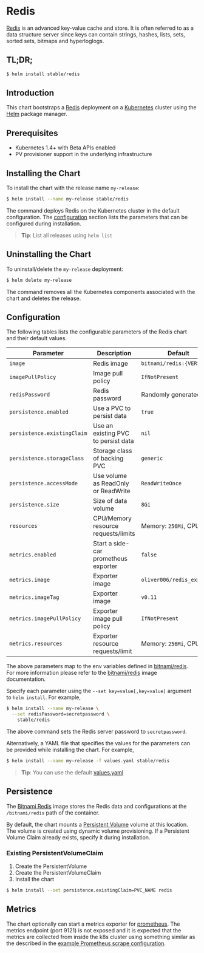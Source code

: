 # Redis

[Redis](http://redis.io/) is an advanced key-value cache and store. It is often referred to as a data structure server since keys can contain strings, hashes, lists, sets, sorted sets, bitmaps and hyperloglogs.

## TL;DR;

```bash
$ helm install stable/redis
```

## Introduction

This chart bootstraps a [Redis](https://github.com/bitnami/bitnami-docker-redis) deployment on a [Kubernetes](http://kubernetes.io) cluster using the [Helm](https://helm.sh) package manager.

## Prerequisites

- Kubernetes 1.4+ with Beta APIs enabled
- PV provisioner support in the underlying infrastructure

## Installing the Chart

To install the chart with the release name `my-release`:

```bash
$ helm install --name my-release stable/redis
```

The command deploys Redis on the Kubernetes cluster in the default configuration. The [configuration](#configuration) section lists the parameters that can be configured during installation.

> **Tip**: List all releases using `helm list`

## Uninstalling the Chart

To uninstall/delete the `my-release` deployment:

```bash
$ helm delete my-release
```

The command removes all the Kubernetes components associated with the chart and deletes the release.

## Configuration

The following tables lists the configurable parameters of the Redis chart and their default values.

| Parameter                  | Description                           | Default                                                   |
| -------------------------- | ------------------------------------- | --------------------------------------------------------- |
| `image`                    | Redis image                           | `bitnami/redis:{VERSION}`                                 |
| `imagePullPolicy`          | Image pull policy                     | `IfNotPresent`                                            |
| `redisPassword`            | Redis password                        | Randomly generated                                        |
| `persistence.enabled`      | Use a PVC to persist data             | `true`                                                    |
| `persistence.existingClaim`| Use an existing PVC to persist data   | `nil`                                                     |
| `persistence.storageClass` | Storage class of backing PVC          | `generic`                                                 |
| `persistence.accessMode`   | Use volume as ReadOnly or ReadWrite   | `ReadWriteOnce`                                           |
| `persistence.size`         | Size of data volume                   | `8Gi`                                                     |
| `resources`                | CPU/Memory resource requests/limits   | Memory: `256Mi`, CPU: `100m`                              |
| `metrics.enabled`          | Start a side-car prometheus exporter  | `false`                                                   |
| `metrics.image`            | Exporter image                        | `oliver006/redis_exporter`                                |
| `metrics.imageTag`         | Exporter image                        | `v0.11`                                                   |
| `metrics.imagePullPolicy`  | Exporter image pull policy            | `IfNotPresent`                                            |
| `metrics.resources`        | Exporter resource requests/limit      | Memory: `256Mi`, CPU: `100m`                              |

The above parameters map to the env variables defined in [bitnami/redis](http://github.com/bitnami/bitnami-docker-redis). For more information please refer to the [bitnami/redis](http://github.com/bitnami/bitnami-docker-redis) image documentation.

Specify each parameter using the `--set key=value[,key=value]` argument to `helm install`. For example,

```bash
$ helm install --name my-release \
  --set redisPassword=secretpassword \
    stable/redis
```

The above command sets the Redis server password to `secretpassword`.

Alternatively, a YAML file that specifies the values for the parameters can be provided while installing the chart. For example,

```bash
$ helm install --name my-release -f values.yaml stable/redis
```

> **Tip**: You can use the default [values.yaml](values.yaml)

## Persistence

The [Bitnami Redis](https://github.com/bitnami/bitnami-docker-redis) image stores the Redis data and configurations at the `/bitnami/redis` path of the container.

By default, the chart mounts a [Persistent Volume](kubernetes.io/docs/user-guide/persistent-volumes/) volume at this location. The volume is created using dynamic volume provisioning. If a Persistent Volume Claim already exists, specify it during installation.

### Existing PersistentVolumeClaim

1. Create the PersistentVolume
1. Create the PersistentVolumeClaim
1. Install the chart
```bash
$ helm install --set persistence.existingClaim=PVC_NAME redis
```

## Metrics
The chart optionally can start a metrics exporter for [prometheus](https://prometheus.io). The metrics endpoint (port 9121) is not exposed and it is expected that the metrics are collected from inside the k8s cluster using something similar as the described in the [example Prometheus scrape configuration](https://github.com/prometheus/prometheus/blob/master/documentation/examples/prometheus-kubernetes.yml).
